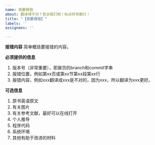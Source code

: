```yaml
---
name: 我要报错
about: 翻译得不对？告诉我们吧！标点符号都行！
title: "【我要报错】"
labels: ''
assignees: ''

---
```


**报错内容**
简单概括要报错的内容。

**必须提供的信息**
1. 版本号（非常重要），即扉页的branch和commit字串
2. 报错位置，例如第xx页或第xx节第xx段第xx行
3. 报错内容，例如xxx翻译成xxx是不对的，因为xxx，所以翻译为xxx更好。

**可选信息**
1. 原书英语原文
2. 有关图片
3. 有关参考文献，最好可以在线打开
4. 个人推导
5. 程序代码
6. 系统环境
7. 其他有助于改进的材料
